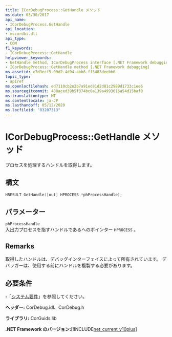 ```yaml
---
title: ICorDebugProcess::GetHandle メソッド
ms.date: 03/30/2017
api_name:
- ICorDebugProcess.GetHandle
api_location:
- mscordbi.dll
api_type:
- COM
f1_keywords:
- ICorDebugProcess::GetHandle
helpviewer_keywords:
- GetHandle method, ICorDebugProcess interface [.NET Framework debugging]
- ICorDebugProcess::GetHandle method [.NET Framework debugging]
ms.assetid: e7d3ecf5-09d2-4d94-abb6-ff3483deebb6
topic_type:
- apiref
ms.openlocfilehash: ed7110cb2e2b7a91ed81d2d81c2989d1733c1ee6
ms.sourcegitcommit: 488aced39b5f374bc0a139a4993616a54d15baf0
ms.translationtype: MT
ms.contentlocale: ja-JP
ms.lasthandoff: 05/12/2020
ms.locfileid: "83207313"
---
```

# <a name="icordebugprocessgethandle-method"></a>ICorDebugProcess::GetHandle メソッド
プロセスを処理するハンドルを取得します。  
  
## <a name="syntax"></a>構文  
  
```cpp  
HRESULT GetHandle([out] HPROCESS *phProcessHandle);  
```  
  
## <a name="parameters"></a>パラメーター  
 `phProcessHandle`  
 入出力プロセスを指すハンドルであるへのポインター `HPROCESS` 。  
  
## <a name="remarks"></a>Remarks  
 取得したハンドルは、デバッグインターフェイスによって所有されています。 デバッガーは、使用する前にハンドルを複製する必要があります。  
  
## <a name="requirements"></a>必要条件  
 **:**「[システム要件](../../get-started/system-requirements.md)」を参照してください。  
  
 **ヘッダー:** CorDebug.idl、CorDebug.h  
  
 **ライブラリ:** CorGuids.lib  
  
 **.NET Framework のバージョン:**[!INCLUDE[net_current_v10plus](../../../../includes/net-current-v10plus-md.md)]
